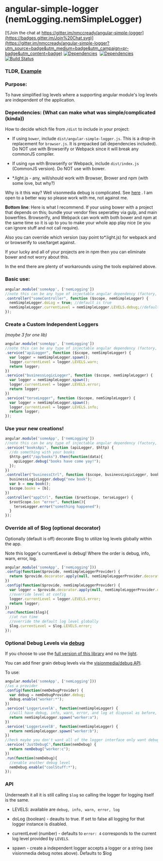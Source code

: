 angular-simple-logger (nemLogging.nemSimpleLogger)
==============

[![Join the chat at https://gitter.im/nmccready/angular-simple-logger](https://badges.gitter.im/Join%20Chat.svg)](https://gitter.im/nmccready/angular-simple-logger?utm_source=badge&utm_medium=badge&utm_campaign=pr-badge&utm_content=badge)
[![Dependencies](https://david-dm.org/nmccready/angular-simple-logger.png)](https://david-dm.org/nmccready/angular-simple-logger)&nbsp;
[![Dependencies](https://david-dm.org/nmccready/angular-simple-logger.png)](https://david-dm.org/nmccready/angular-simple-logger)&nbsp;
[![Build Status](https://travis-ci.org/nmccready/angular-simple-logger.png?branch=master)](https://travis-ci.org/nmccready/angular-simple-logger)

### TLDR, [Example](http://nmccready.github.io/angular-simple-logger/example/)

### Purpose:
To have simplified log levels where a supporting angular module's log levels are independent of the application.

### Dependencies: (What can make what was simple/complicated (kinda))

How to decide which file from `/dist` to include in your project:

- If using `bower`, include `dist/angular-simple-logger.js`. This is a drop-in replacement for `browser.js`. It is prepacked (all dependencies included). Do NOT use with Browserify or Webpack since it will break any commonJS compiler.

- If using `npm` with Browserify or Webpack, include `dist/index.js` (CommonJS version). Do NOT use with bower.

- *.light.js - any, will/should work with Browser, Brower and npm (with some love, but why?)

Why is it this way? Well visonmedia debug is complicated. See [here](https://github.com/tombatossals/angular-leaflet-directive/issues/997) . I am open to a better way so please work with me, not against me.

**Bottom line**: Here is what I recommend. If your using bower with a project that depends on this; bundle your vendor files seperatley via gulp, and main bowerfiles. Browserify, and Webpack can work with both bower and npm at the same time so it is up to you to make your whole app play nice (ie you can ignore stuff and not call require).

Also you can override which version (say point to*.light.js) for webpack and or browserify to use/target against. 

If your lucky and all of your projects are in npm then you can eliminate bower and not worry about this.

In the end there are plenty of workarounds using the tools explained above.

### Basic use:

```js
angular.module('someApp', ['nemLogging'])
//note this can be any type of injectable angular dependency (factory, service.. etc)
.controller("someController", function ($scope, nemSimpleLogger) {
  nemSimpleLogger.doLog = true; //default is true
  nemSimpleLogger.currentLevel = nemSimpleLogger.LEVELS.debug;//defaults to error only
});  
```

### Create a Custom Independent Loggers
*(maybe 3 for one lib)*

```js
angular.module('someApp', ['nemLogging'])
//note this can be any type of injectable angular dependency (factory, service.. etc)
.service("apiLogger", function ($scope, nemSimpleLogger) {
  var logger = nemSimpleLogger.spawn();
  logger.currentLevel = logger.LEVELS.warn;
  return logger;
})
.service("businessLogicLogger", function ($scope, nemSimpleLogger) {
  var logger = nemSimpleLogger.spawn();
  logger.currentLevel = logger.LEVELS.error;
  return logger;
})
.service("terseLogger", function ($scope, nemSimpleLogger) {
  var logger = nemSimpleLogger.spawn();
  logger.currentLevel = logger.LEVELS.info;
  return logger;
});
```

### Use your new creations!

```js
angular.module('someApp', ['nemLogging'])
//note this can be any type of injectable angular dependency (factory, service.. etc)
.service("booksApi", function (apiLogger, $http) {
  //do something with your books
  $http.get("/ap/books").then(function(data){
    apiLogger.debug("books have come yay!");
  });
})
.controller("businessCtrl", function ($scope, businessLogicLogger, book) {
  businessLogicLogger.debug("new book");
  var b = new book();
  $scope.books = [b];
})
.controller("appCtrl", function ($rootScope, terseLogger) {
  $rootScope.$on "error", function(){
    terseLogger.error("something happened");
  }
});
```

### Override all of $log (optional decorator)

Optionally (default is off) decorate $log to utilize log levels globally within the app.

Note this logger's currentLevel is debug! Where the order is debug, info, warn, error, log.

```js
angular.module('someApp', ['nemLogging']))
.config(function($provide, nemSimpleLoggerProvider) {
  return $provide.decorator.apply(null, nemSimpleLoggerProvider.decorator);
})
.config(function($provide, nemSimpleLoggerProvider) {
  var logger = $provide.decorator.apply(null, nemSimpleLoggerProvider.decorator);
  //override level at config
  logger.currentLevel = logger.LEVELS.error;
  return logger;
})
.run(function($log){
  //at run time
  //override the default log level globally
  $log.currentLevel = $log.LEVELS.error;
});
```

### Optional Debug Levels via [debug](https://github.com/visionmedia/debug)

If you choose to use the [full version of this library](./dist/angular-simple-logger.js) and no the [light](./dist/angular-simple-logger.light.js).

You can add finer grain debug levels via the [visionmedia/debug API](https://github.com/visionmedia/debug).

To use:

```js
angular.module('someApp', ['nemLogging']))
//as a provider
.config(function(nemDebugProvider) {
  var debug = nemDebugProvider.debug;
  debug.enable("worker:*");
})
.service('LoggerLevelA', function(nemSimpleLogger) {
  //will have debug, info, warn, error, and log at disposal as before, but now debug is using the visionmedia/debug fn
  return nemSimpleLogger.spawn("worker:a");
})
.service('LoggerLevelB', function(nemSimpleLogger) {
  return nemSimpleLogger.spawn("worker:b");
})
//heck maybe you don't want all of the logger interface only want debug.. then
.service('JustDebugC',function(nemDebug) {
  return nemDebug("worker:c");
})
.run(function(nemDebug){
  //enable another debug level
  nemDebug.enable("coolStuff:*");
});
```

### API
Underneath it all it is still calling `$log` so calling the logger for logging itself is the same.

- LEVELS: available are `debug, info, warn, error, log`

- doLog (boolean) - deaults to true. If set to false all logging for that logger instance is disabled.

- currentLevel (number) - defaults to `error: 4` corresponds to the current log level provided by `LEVELS`.

- spawn - create a independent logger accepts a logger or a string (see visionmedia debug notes above). Defaults to $log
